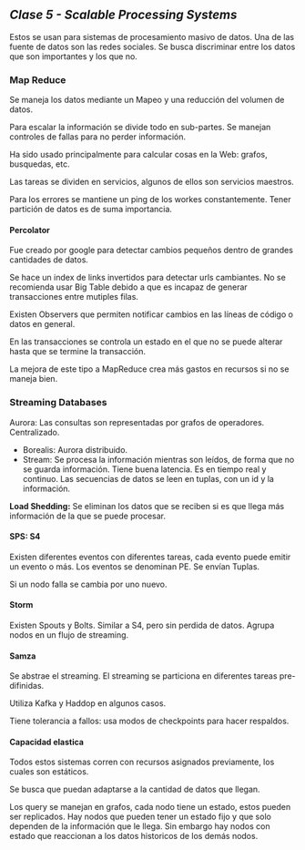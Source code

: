## _Clase 5 - Scalable Processing Systems_

Estos se usan para sistemas de procesamiento masivo de datos. Una de las 
fuente de datos son las redes sociales. Se busca discriminar entre los datos 
que son importantes y los que no.




### Map Reduce

Se maneja los datos mediante un Mapeo y una reducción del volumen de datos.

Para escalar la información se divide todo en sub-partes. Se manejan controles de fallas para no perder información.

Ha sido usado principalmente para calcular cosas en la Web: grafos, busquedas, etc.

Las tareas se dividen en servicios, algunos de ellos son servicios maestros.

Para los errores se mantiene un ping de los workes constantemente.
Tener partición de datos es de suma importancia.    

#### Percolator

Fue creado por google para detectar cambios pequeños dentro de grandes 
cantidades de datos.

Se hace un index de links invertidos para detectar urls cambiantes. No se 
recomienda usar Big Table debido a que es incapaz de generar transacciones 
entre mutiples filas.

Existen Observers que permiten notificar cambios en las líneas de código o 
datos en general.

En las transacciones se controla un estado en el que no se puede alterar hasta 
que se termine la transacción.

La mejora de este tipo a MapReduce crea más gastos en recursos si no se maneja 
bien.




### Streaming Databases

Aurora: Las consultas son representadas por grafos de operadores. Centralizado.

 * Borealis: Aurora distribuido. 
 * Stream: Se procesa la información mientras son leídos, de forma que no se 
   guarda información. Tiene buena latencia. Es en tiempo real y continuo. Las 
   secuencias de datos se leen en tuplas, con un id y la información.

**Load Shedding:** Se eliminan los datos que se reciben si es que llega más 
información de la que se puede procesar.

#### SPS: S4

Existen diferentes eventos con diferentes tareas, cada evento puede emitir un 
evento o más. Los eventos se denominan PE. Se envían Tuplas.

Si un nodo falla se cambia por uno nuevo.

#### Storm

Existen Spouts y Bolts. Similar a S4, pero sin perdida de datos. Agrupa nodos en un flujo de streaming.

#### Samza

Se abstrae el streaming. El streaming se particiona en diferentes tareas pre-
difinidas.

Utiliza Kafka y Haddop en algunos casos.

Tiene tolerancia a fallos: usa modos de checkpoints para hacer respaldos.

#### Capacidad elastica

Todos estos sistemas corren con recursos asignados previamente, los cuales son 
estáticos.

Se busca que puedan adaptarse a la cantidad de datos que llegan.

Los query se manejan en grafos, cada nodo tiene un estado, estos pueden ser 
replicados. Hay nodos que pueden tener un estado fijo y que solo dependen de 
la información que le llega. Sin embargo hay nodos con estado que reaccionan a 
los datos historicos de los demás nodos.